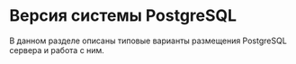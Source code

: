 # Версия системы PostgreSQL

В данном разделе описаны типовые варианты размещения PostgreSQL сервера и работа с ним.
